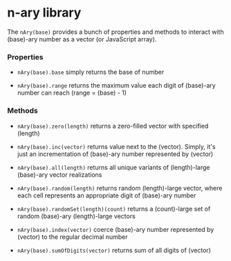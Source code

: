 # n-ary library

The `nAry(base)` provides a bunch of properties and methods to interact with (base)-ary number as a vector (or JavaScript array).

### Properties

* `nAry(base).base` simply returns the base of number

* `nAry(base).range` returns the maximum value each digit of (base)-ary number can reach (range = (base) - 1)

### Methods

* `nAry(base).zero(length)` returns a zero-filled vector with specified (length)

* `nAry(base).inc(vector)` returns value next to the (vector). Simply, it's just an incrementation of (base)-ary number represented by (vector)

* `nAry(base).all(length)` returns all unique variants of (length)-large (base)-ary vector realizations

* `nAry(base).random(length)` returns random (length)-large vector, where each cell represents an appropriate digit of (base)-ary number

* `nAry(base).randomSet(length)(count)` returns a (count)-large set of random (base)-ary (length)-large vectors

* `nAry(base).index(vector)` coerce (base)-ary number represented by (vector) to the regular decimal number

* `nAry(base).sumOfDigits(vector)` returns sum of all digits of (vector)
